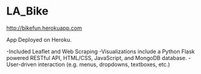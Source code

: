 # LA_Bike

http://bikefun.herokuapp.com

App Deployed on Heroku.

-Included Leaflet and Web Scraping
-Visualizations include a Python Flask powered RESTful API, HTML/CSS, JavaScript, and MongoDB database.
-User-driven interaction (e.g. menus, dropdowns, textboxes, etc.)
